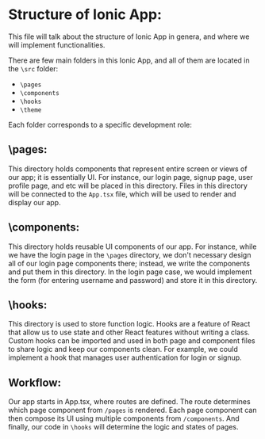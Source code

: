 # Structure of Ionic App:
This file will talk about the structure of Ionic App in genera, and where we will implement functionalities.

There are few main folders in this Ionic App, and all of them are located in the `\src` folder:
- `\pages` 
- `\components`
- `\hooks`
- `\theme`

Each folder corresponds to a specific development role:

## \pages:
This directory holds components that represent entire screen or views of our app; it is essentially UI. For instance, our login page, signup page, user profile page, and etc will be placed in this directory. Files in this directory will be connected to the `App.tsx` file, which will be used to render and display our app.

## \components:
This directory holds reusable UI components of our app. For instance, while we have the login page in the `\pages` directory, we don't necessary design all of our login page components there; instead, we write the components and put them in this directory. In the login page case, we would implement the form (for entering username and password) and store it in this directory. 

## \hooks:
This directory is used to store function logic. Hooks are a feature of React that allow us to use state and other React features without writing a class. Custom hooks can be imported and used in both page and component files to share logic and keep our components clean. For example, we could implement a hook that manages user authentication for login or signup.

## Workflow:
Our app starts in App.tsx, where routes are defined. The route determines which page component from `/pages` is rendered. Each page component can then compose its UI using multiple components from `/components`. And finally, our code in `\hooks` will determine the logic and states of pages.